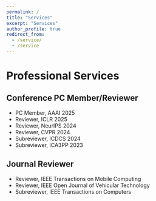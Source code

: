 ```yaml
---
permalink: /
title: "Services"
excerpt: "Services"
author_profile: true
redirect_from:
  - /service/
  - /service
---
```


# Professional Services

## Conference PC Member/Reviewer
* PC Member, AAAI 2025
* Reviewer, ICLR 2025
* Reviewer, NeurIPS 2024
* Reviewer, CVPR 2024
* Subreviewer, ICDCS 2024
* Subreviewer, ICA3PP 2023
## Journal Reviewer
* Reviewer, IEEE Transactions on Mobile Computing
* Reviewer, IEEE Open Journal of Vehicular Technology
* Subreviewer, IEEE Transactions on Computers
